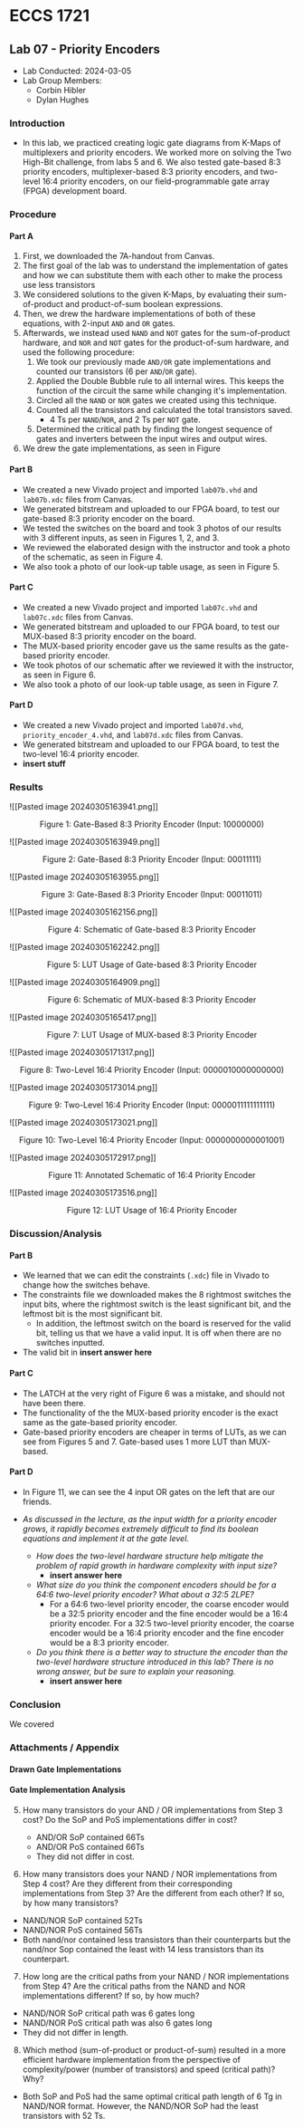 # ECCS 1721
## Lab 07 - Priority Encoders
- Lab Conducted: 2024-03-05
- Lab Group Members:
	- Corbin Hibler
	- Dylan Hughes
### Introduction
- In this lab, we practiced creating logic gate diagrams from K-Maps of multiplexers and priority encoders. We worked more on solving the Two High-Bit challenge, from labs 5 and 6. We also tested gate-based 8:3 priority encoders, multiplexer-based 8:3 priority encoders, and two-level 16:4 priority encoders, on our field-programmable gate array (FPGA) development board.

### Procedure
#### Part A 
1. First, we downloaded the 7A-handout from Canvas.
2. The first goal of the lab was to understand the implementation of gates and how we can substitute them with each other to make the process use less transistors
3. We considered solutions to the given K-Maps, by evaluating their sum-of-product and product-of-sum boolean expressions.
4. Then, we drew the hardware implementations of both of these equations, with 2-input `AND` and `OR` gates.
5. Afterwards, we instead used `NAND` and `NOT` gates for the sum-of-product hardware, and `NOR` and `NOT` gates for the product-of-sum hardware, and used the following procedure:
	1. We took our previously made `AND/OR` gate implementations and counted our transistors (6 per `AND`/`OR` gate).
	2. Applied the Double Bubble rule to all internal wires. This keeps the function of the circuit the same while changing it's implementation.
	3. Circled all the `NAND` or `NOR` gates we created using this technique.
	4. Counted all the transistors and calculated the total transistors saved.
		  - 4 Ts per `NAND`/`NOR`, and 2 Ts per `NOT` gate.
	5. Determined the critical path by finding the longest sequence of gates and inverters between the input wires and output wires.
6. We drew the gate implementations, as seen in Figure
#### Part B
- We created a new Vivado project and imported `lab07b.vhd` and `lab07b.xdc` files from Canvas.
- We generated bitstream and uploaded to our FPGA board, to test our gate-based 8:3 priority encoder on the board.
- We tested the switches on the board and took 3 photos of our results with 3 different inputs, as seen in Figures 1, 2, and 3.
- We reviewed the elaborated design with the instructor and took a photo of the schematic, as seen in Figure 4.
- We also took a photo of our look-up table usage, as seen in Figure 5.
#### Part C
- We created a new Vivado project and imported `lab07c.vhd` and `lab07c.xdc` files from Canvas.
- We generated bitstream and uploaded to our FPGA board, to test our MUX-based 8:3 priority encoder on the board.
- The MUX-based priority encoder gave us the same results as the gate-based priority encoder.
- We took photos of our schematic after we reviewed it with the instructor, as seen in Figure 6. 
- We also took a photo of our look-up table usage, as seen in Figure 7.
#### Part D
 - We created a new Vivado project and imported `lab07d.vhd`, `priority_encoder_4.vhd`, and `lab07d.xdc` files from Canvas.
- We generated bitstream and uploaded to our FPGA board, to test the two-level 16:4 priority encoder.
- **insert stuff**

### Results
![[Pasted image 20240305163941.png]]
<div style="text-align: center">Figure 1: Gate-Based 8:3 Priority Encoder (Input: 10000000)</div>

![[Pasted image 20240305163949.png]]
<div style="text-align: center">Figure 2: Gate-Based 8:3 Priority Encoder  (Input: 00011111)</div>

![[Pasted image 20240305163955.png]]
<div style="text-align: center">Figure 3: Gate-Based 8:3 Priority Encoder (Input: 00011011)</div>

![[Pasted image 20240305162156.png]]
<div style="text-align: center">Figure 4: Schematic of Gate-based 8:3 Priority Encoder</div>

![[Pasted image 20240305162242.png]]
<div style="text-align: center">Figure 5: LUT Usage of Gate-based 8:3 Priority Encoder</div>

![[Pasted image 20240305164909.png]]
<div style="text-align: center">Figure 6: Schematic of MUX-based 8:3 Priority Encoder</div>

![[Pasted image 20240305165417.png]]
<div style="text-align: center">Figure 7: LUT Usage of MUX-based 8:3 Priority Encoder</div>

![[Pasted image 20240305171317.png]]
<div style="text-align: center">Figure 8: Two-Level 16:4 Priority Encoder (Input: 0000010000000000)</div>

![[Pasted image 20240305173014.png]]
<div style="text-align: center">Figure 9: Two-Level 16:4 Priority Encoder (Input: 0000011111111111)</div>


![[Pasted image 20240305173021.png]]
<div style="text-align: center">Figure 10: Two-Level 16:4 Priority Encoder (Input: 0000000000001001)</div>

![[Pasted image 20240305172917.png]]
<div style="text-align: center">Figure 11: Annotated Schematic of 16:4 Priority Encoder</div>

![[Pasted image 20240305173516.png]]
<div style="text-align: center">Figure 12: LUT Usage of 16:4 Priority Encoder</div>

### Discussion/Analysis
#### Part B
- We learned that we can edit the constraints (`.xdc`) file in Vivado to change how the switches behave.
- The constraints file we downloaded makes the 8 rightmost switches the input bits, where the rightmost switch is the least significant bit, and the leftmost bit is the most significant bit.
	- In addition, the leftmost switch on the board is reserved for the valid bit, telling us that we have a valid input. It is off when there are no switches inputted.
- The valid bit in **insert answer here**
#### Part C
- The LATCH at the very right of Figure 6 was a mistake, and should not have been there.
- The functionality of the the MUX-based priority encoder is the exact same as the gate-based priority encoder.
- Gate-based priority encoders are cheaper in terms of LUTs, as we can see from Figures 5 and 7. Gate-based uses 1 more LUT than MUX-based.
#### Part D
- In Figure 11, we can see the 4 input OR gates on the left that are our friends. 

- *As discussed in the lecture, as the input width for a priority encoder grows, it rapidly becomes extremely difficult to find its boolean equations and implement it at the gate level.* 
	- *How does the two-level hardware structure help mitigate the problem of rapid growth in hardware complexity with input size?* 
		- **insert answer here**
	- *What size do you think the component encoders should be for a 64:6 two-level priority encoder? What about a 32:5 2LPE?*
		- For a 64:6 two-level priority encoder, the coarse encoder would be a 32:5 priority encoder and the fine encoder would be a 16:4 priority encoder.  For a 32:5 two-level priority encoder, the coarse encoder would be a 16:4 priority encoder and the fine encoder would be a 8:3 priority encoder. 
	- *Do you think there is a better way to structure the encoder than the two-level hardware structure introduced in this lab? There is no wrong answer, but be sure to explain your reasoning.*
		- **insert answer here**
### Conclusion
We covered 

### Attachments / Appendix
#### Drawn Gate Implementations


#### Gate Implementation Analysis
5. How many transistors do your AND / OR implementations from Step 3 cost? Do the SoP and PoS implementations differ in cost?

	- AND/OR SoP contained 66Ts
	- AND/OR PoS contained 66Ts
	- They did not differ in cost.

6. How many transistors does your NAND / NOR implementations from Step 4 cost? Are they different from their corresponding implementations from Step 3? Are the different from each other? If so, by how many transistors?

- NAND/NOR SoP contained 52Ts
- NAND/NOR PoS contained 56Ts		
- Both nand/nor contained less transistors than their counterparts but the nand/nor Sop contained the least with 14 less transistors than its counterpart. 


7. How long are the critical paths from your NAND / NOR implementations from Step 4? Are the critical paths from the NAND and NOR implementations different? If so, by how much?

- NAND/NOR SoP critical path was 6 gates long
- NAND/NOR PoS critical path was also 6 gates long
- They did not differ in length.


8. Which method (sum-of-product or product-of-sum) resulted in a more efficient hardware implementation from the perspective of complexity/power (number of transistors) and speed (critical path)? Why?

- Both SoP and PoS had the same optimal critical path length of 6 Tg in NAND/NOR format.  However, the NAND/NOR SoP had the least transistors with 52 Ts.

			
